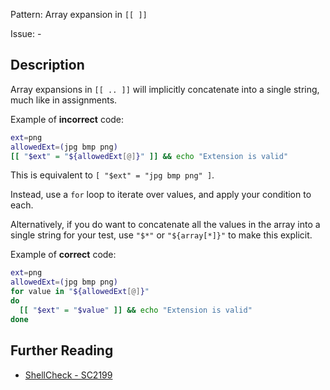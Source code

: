 Pattern: Array expansion in `[[ ]]`

Issue: -

## Description

Array expansions in `[[ .. ]]` will implicitly concatenate into a single string, much like in assignments.

Example of **incorrect** code:

```sh
ext=png
allowedExt=(jpg bmp png)
[[ "$ext" = "${allowedExt[@]}" ]] && echo "Extension is valid"
```

This is equivalent to `[ "$ext" = "jpg bmp png" ]`. 

Instead, use a `for` loop to iterate over values, and apply your condition to each.

Alternatively, if you do want to concatenate all the values in the array into a single string for your test, use `"$*"` or `"${array[*]}"` to make this explicit.

Example of **correct** code:

```sh
ext=png
allowedExt=(jpg bmp png)
for value in "${allowedExt[@]}"
do
  [[ "$ext" = "$value" ]] && echo "Extension is valid"
done
```

## Further Reading

* [ShellCheck - SC2199](https://github.com/koalaman/shellcheck/wiki/SC2199)
